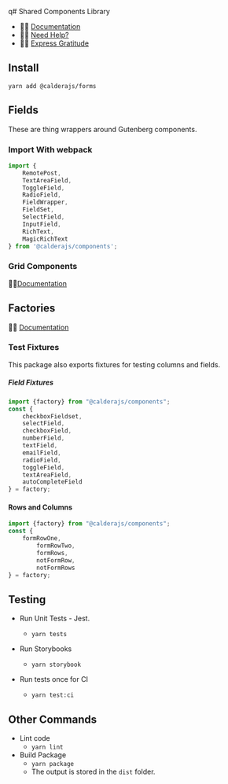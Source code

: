 q# Shared Components Library

* 🌋👀 [Documentation]()
* 🌋🤷 [Need Help?]()
* 🌋🙏 [Express Gratitude](https://paypal.me/calderawp)

## Install
`yarn add @calderajs/forms`

## Fields
These are thing wrappers around Gutenberg components.

### Import With webpack
```js
import {
	RemotePost,
	TextAreaField,
	ToggleField,
	RadioField,
	FieldWrapper,
	FieldSet,
	SelectField,
	InputField,
	RichText,
	MagicRichText
} from '@calderajs/components';

```

### Grid Components
🌋👀[Documentation](./src/factory/components/Grid/README.md)

## Factories
🌋👀 [Documentation](./src/factory/)


### Test Fixtures
This package also exports fixtures for testing columns and fields.

##### Field Fixtures
```js
import {factory} from "@calderajs/components";
const {
	checkboxFieldset,
	selectField,
	checkboxField,
	numberField,
	textField,
	emailField,
	radioField,
	toggleField,
    textAreaField,
    autoCompleteField
} = factory;
```

#### Rows and Columns
```js
import {factory} from "@calderajs/components";
const {
	formRowOne,
    	formRowTwo,
    	formRows,
    	notFormRow,
    	notFormRows
} = factory;
```



## Testing

* Run Unit Tests - Jest.
    - `yarn tests`

* Run Storybooks
    - `yarn storybook`
    
* Run tests once for CI
    - `yarn test:ci`


## Other Commands
* Lint code
    - `yarn lint`
* Build Package
    - `yarn package`
    - The output is stored in the `dist` folder.
